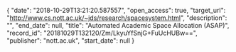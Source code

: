 {
  "date": "2018-10-29T13:21:20.587557", 
  "open_access": true, 
  "target_url": "http://www.cs.nott.ac.uk/~jds/research/spacesystem.html", 
  "description": "", 
  "end_date": null, 
  "title": "Automated Academic Space Allocation (ASAP)", 
  "record_id": "20181029T132120/Zm/LkyuYfSnjG+FuUcHUBw==", 
  "publisher": "nott.ac.uk", 
  "start_date": null
}

